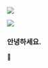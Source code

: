 <img src="https://capsule-render.vercel.app/api?type=waving&color=timeAuto&height=300&section=header&text=Welcome&desc=%20Kimin's%20Github&descAlign=80&descAlignY=70&fontSize=90" />

<a href="https://velog.io/@kiminsee" target="_blank"><img src="https://img.shields.io/badge/#20C997-1A0000
?style=flat-square&logo=Velog&logoColor=white"/></a>

### 안녕하세요.
🌱 

<!--
**kiminsee/kiminsee** is a ✨ _special_ ✨ repository because its `README.md` (this file) appears on your GitHub profile.

Here are some ideas to get you started:

- 🔭 I’m currently working on ...
- 🌱 I’m currently learning ...
- 👯 I’m looking to collaborate on ...
- 🤔 I’m looking for help with ...
- 💬 Ask me about ...
- 📫 How to reach me: ...
- 😄 Pronouns: ...
- ⚡ Fun fact: ...
-->
